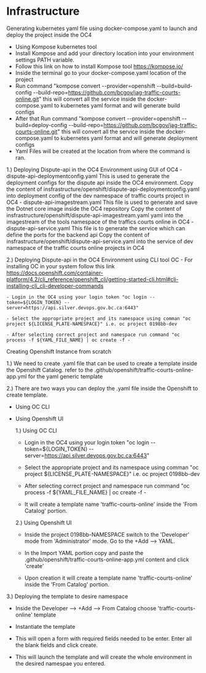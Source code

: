 # Infrastructure
Generating kubernetes yaml file using docker-compose.yaml to launch and deploy the project inside the OC4
- Using Kompose kubernetes tool
 - Install Kompose and add your directory location into your environment  settings PATH variable.
 - Follow this link on how to install Kompose tool https://kompose.io/
 - Inside the terminal go to your docker-compose.yaml location of the project
 - Run command "kompose convert --provider=openshift --build=build-config --build-repo=https://github.com/bcgov/jag-traffic-courts-online.git" this will convert all the service inside the docker-compose.yaml to kubernetes yaml format and will generate build configs
 - After that Run command "kompose convert --provider=openshift --build=deploy-config --build-repo=https://github.com/bcgov/jag-traffic-courts-online.git" this will convert all the service inside the docker-compose.yaml to kubernetes yaml format and will generate deployment configs
 - Yaml Files will be created at the location from where the command is ran. 
 

1.) Deploying Dispute-api in the OC4 Environment using GUI of OC4
    - dispute-api-deploymentconfig.yaml
     This is used to generate the deployment configs for the dispute api inside the OC4 environment.
     Copy the content of insfrastructure/openshift/dispute-api-deploymentconfig.yaml into deployment config of the dev namespace of traffic courts project in OC4
    - dispute-api-imagestream.yaml
     This file is used to generate and save the Dotnet core image inside the OC4 repository
     Copy the content of insfrastructure/openshift/dispute-api-imagestream.yaml   yaml into the imagestream of the tools namespace of the traffics courts online in OC4
    -dispute-api-service.yaml
     This file is to generate the service which can define the ports for the backend api
     Copy the content of insfrastructure/openshift/dispute-api-service.yaml into the service of dev namespace of the traffic courts online projects in OC4

2.) Deploying Dispute-api in the OC4 Environment using CLI tool OC
    - For installing OC in your system follow this link https://docs.openshift.com/container-platform/4.2/cli_reference/openshift_cli/getting-started-cli.html#cli-installing-cli_cli-developer-commands

    - Login in the OC4 using your login token "oc login --token=${LOGIN_TOKEN} --server=https://api.silver.devops.gov.bc.ca:6443"

    - Select the appropriate project and its namespace using comman "oc project ${LICENSE_PLATE-NAMESPACE}" i.e. oc project 0198bb-dev

    - After selecting correct project and namespace run command "oc process -f ${YAML_FILE_NAME} | oc create -f -

Creating Openshift Instance from scratch

1.) We need to create .yaml file that can be used to create a template inside the Openshift Catalog. refer to the .github/openshift/traffic-courts-online-app.yml for the yaml generic template 

2.) There are two ways you can deploy the .yaml file inside the Openshift to create template.
- Using OC CLI
- Using Openshift UI
    
    1.) Using OC CLI
    - Login in the OC4 using your login token "oc login --token=${LOGIN_TOKEN} --server=https://api.silver.devops.gov.bc.ca:6443"

    - Select the appropriate project and its namespace using comman "oc project ${LICENSE_PLATE-NAMESPACE}" i.e. oc project 0198bb-dev

    - After selecting correct project and namespace run command "oc process -f ${YAML_FILE_NAME} | oc create -f -

    -  It will create a template name 'traffic-courts-online' inside the 'From Catalog' portion.

    2.) Using Openshift UI
    - Inside the project 0198bb-NAMESPACE switch to the 'Developer' mode from 'Administrator' mode. Go to the +Add --> YAML. 

    - In the Import YAML portion copy and paste the .github/openshift/traffic-courts-online-app.yml content and click 'create'

    - Upon creation it will create a template name 'traffic-courts-online' inside the 'From Catalog' portion.

3.) Deploying the template to desire namespace

- Inside the Developer --> +Add --> From Catalog choose 'traffic-courts-online' template

- Instantiate the template 

- This will open a form with required fields needed to be enter. Enter all the blank fields and click create.

- This will launch the template and will create the whole environment in the desired namespae you entered.

